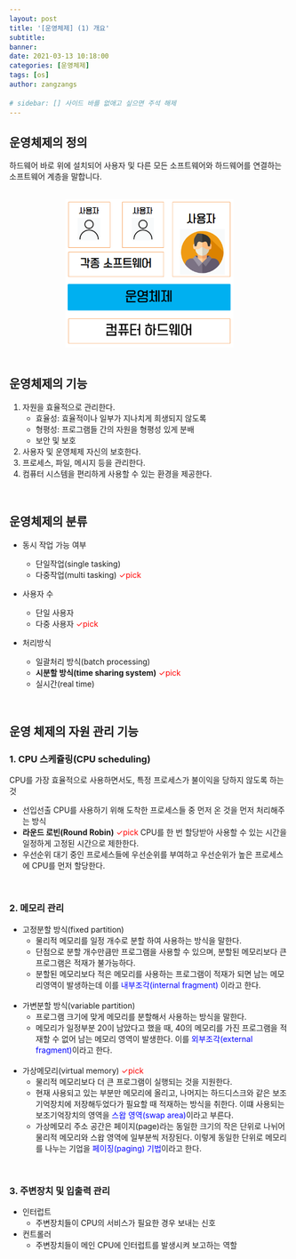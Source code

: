 ```yaml
---
layout: post
title: '[운영체제] (1) 개요'
subtitle: 
banner:
date: 2021-03-13 10:18:00
categories: [운영체제]
tags: [os]
author: zangzangs

# sidebar: [] 사이드 바를 없애고 싶으면 주석 해제
---
```


## 운영체제의 정의
  하드웨어 바로 위에 설치되어 사용자 및 다른 모든 소프트웨어와 하드웨어를 연결하는 소프트웨어 계층을 말합니다.

<br>

<div style="text-align:center;">
<img src="/assets/images/operating_system/chap02_os.png" style="zoom:67%;" />
</div>


<br>

## 운영체제의 기능
1. 자원을 효율적으로 관리한다.
   - 효율성: 효율적이나 일부가 지나치게 희생되지 않도록
   - 형평성: 프로그램들 간의 자원을 형평성 있게 분배
   - 보안 및 보호
2. 사용자 및 운영체제 자신의 보호한다.
3. 프로세스, 파일, 메시지 등을 관리한다.
4. 컴퓨터 시스템을 편리하게 사용할 수 있는 환경을 제공한다.

<br>

## 운영체제의 분류

- 동시 작업 가능 여부
  - 단일작업(single tasking)
  - 다중작업(multi tasking)<span style="color:red"> ✓pick</span>

- 사용자 수
  - 단일 사용자
  - 다중 사용자<span style="color:red"> ✓pick</span>

- 처리방식
  - 일괄처리 방식(batch processing)
  - **시분할 방식(time sharing system)**<span style="color:red"> ✓pick</span>
  - 실시간(real time)

<br>

## 운영 체제의 자원 관리 기능

### 1. CPU 스케쥴링(CPU scheduling)
CPU를 가장 효율적으로 사용하면서도, 특정 프로세스가 불이익을 당하지 않도록 하는 것
- 선입선출
  CPU를 사용하기 위해 도착한 프로세스들 중 먼저 온 것을 먼저 처리해주는 방식
- **라운드 로빈(Round Robin)**<span style="color:red"> ✓pick</span>
  CPU를 한 번 할당받아 사용할 수 있는 시간을 일정하게 고정된 시간으로 제한한다. 
- 우선순위
  대기 중인 프로세스들에 우선순위를 부여하고 우선순위가 높은 프로세스에 CPU를 먼저 할당한다.
  

<br>

### 2. 메모리 관리

* 고정분할 방식(fixed partition)
  * 물리적 메모리를 일정 개수로 분할 하여 사용하는 방식을 말한다.
  * 단점으로 분할 개수만큼만 프로그램을 사용할 수 있으며, 분할된 메모리보다 큰 프로그램은 적재가 불가능하다.
  * 분할된 메모리보다 적은 메모리를 사용하는 프로그램이 적재가 되면 남는 메모리영역이 발생하는데 이를 <span style="color:blue">내부조각(internal fragment)</span> 이라고 한다.
  <br>
* 가변분할 방식(variable partition)
  * 프로그램 크기에 맞게 메모리를 분할해서 사용하는 방식을 말한다.
  * 메모리가 일정부분 20이 남았다고 했을 때, 40의 메모리를 가진 프로그램을 적재할 수 없어 남는 메모리 영역이 발생한다. 이를 <span style="color:blue">외부조각(external fragment)</span>이라고 한다.
  <br>
* 가상메모리(virtual memory)<span style="color:red"> ✓pick</span>
  * 물리적 메모리보다 더 큰 프로그램이 실행되는 것을 지원한다.
  * 현재 사용되고 있는 부분만 메모리에 올리고, 나머지는 하드디스크와 같은 보조기억장치에 저장해두었다가 필요할 때 적재하는 방식을 취한다. 이떄 사용되는 보조기억장치의 영역을 <span style="color:blue">스왑 영역(swap area)</span>이라고 부른다.
  * 가상메모리 주소 공간은 페이지(page)라는 동일한 크기의 작은 단위로 나뉘어 물리적 메모리와 스왑 영역에 일부분씩 저장된다. 이렇게 동일한 단위로 메모리를 나누는 기업을 <span style="color:blue">페이징(paging) 기법</span>이라고 한다.

<br>

### 3. 주변장치 및 입출력 관리
* 인터럽트
  * 주변장치들이 CPU의 서비스가 필요한 경우 보내는 신호
* 컨트롤러
  * 주변장치들이 메인 CPU에 인터럽트를 발생시켜 보고하는 역할

<br>